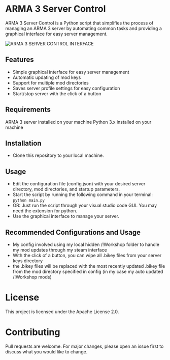 # ARMA 3 Server Control
ARMA 3 Server Control is a Python script that simplifies the process of managing an ARMA 3 server by automating common tasks and providing a graphical interface for easy server management.

![ARMA 3 SERVER CONTROL INTERFACE](https://repository-images.githubusercontent.com/613191486/77209a21-3028-4626-9789-eb506c8fb03d)

## Features
- Simple graphical interface for easy server management
- Automatic updating of mod keys
- Support for multiple mod directories
- Saves server profile settings for easy configuration
- Start/stop server with the click of a button
## Requirements
ARMA 3 server installed on your machine
Python 3.x installed on your machine
## Installation
- Clone this repository to your local machine.
## Usage
- Edit the configuration file (config.json) with your desired server directory, mod directories, and startup parameters.
- Start the script by running the following command in your terminal: `python main.py`
- OR: Just run the script through your visual studio code GUI. You may need the extension for python.
- Use the graphical interface to manage your server.
## Recommended Configurations and Usage
- My config involved using my local hidden /!Workshop folder to handle my mod updates through my steam interface
- With the click of a button, you can wipe all .bikey files from your server keys directory
- the .bikey files will be replaced with the most recently updated .bikey file from the mod directory specified in config (in my case my auto updated /!Workshop mods)

# License
This project is licensed under the Apache License 2.0.

# Contributing
Pull requests are welcome. For major changes, please open an issue first to discuss what you would like to change.
